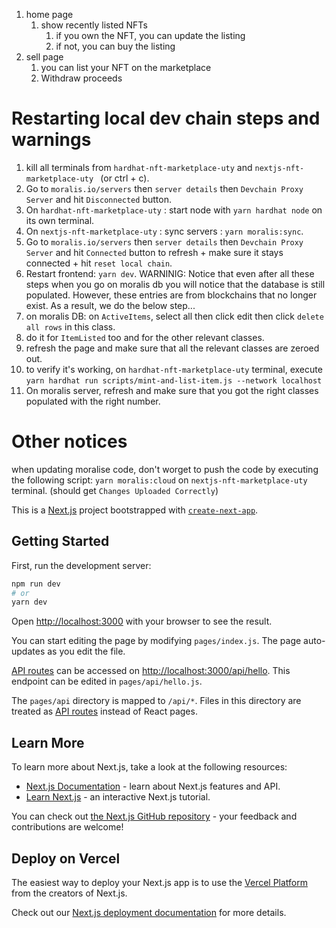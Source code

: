 1. home page
    1. show recently listed NFTs
        1. if you own the NFT, you can update the listing
        2. if not, you can buy the listing
2. sell page
    1. you can list your NFT on the marketplace
    2. Withdraw proceeds

# Restarting local dev chain steps and warnings
1.  kill all terminals from `hardhat-nft-marketplace-uty` and `nextjs-nft-marketplace-uty ` (or ctrl + c).
2. Go to `moralis.io/servers` then `server details` then `Devchain Proxy Server` and hit `Disconnected` button.
3. On `hardhat-nft-marketplace-uty` : start node with `yarn hardhat node` on its own terminal.
4. On `nextjs-nft-marketplace-uty` : sync servers : `yarn moralis:sync`.
5. Go to `moralis.io/servers` then `server details` then `Devchain Proxy Server` and hit `Connected` button to refresh + make sure it stays connected + hit `reset local chain`.
6. Restart frontend: `yarn dev`. 
WARNINIG: Notice that even after all these steps when you go on moralis db you will notice that the database is still populated. However, these entries are from blockchains that no longer exist. As a result, we do the below step...
7. on moralis DB: on `ActiveItems`, select all then click edit then click `delete all rows` in this class.
8. do it for `ItemListed` too and for the other relevant classes.
9. refresh the page and make sure that all the relevant classes are zeroed out.
10. to verify it's working, on `hardhat-nft-marketplace-uty` terminal, execute `yarn hardhat run scripts/mint-and-list-item.js --network localhost`
11. On moralis server, refresh and make sure that you got the right classes populated with the right number.


# Other notices
when updating moralise code, don't worget to push the code by executing the following script: `yarn moralis:cloud` on `nextjs-nft-marketplace-uty` terminal. (should get `Changes Uploaded Correctly`)































This is a [Next.js](https://nextjs.org/) project bootstrapped with [`create-next-app`](https://github.com/vercel/next.js/tree/canary/packages/create-next-app).

## Getting Started

First, run the development server:

```bash
npm run dev
# or
yarn dev
```

Open [http://localhost:3000](http://localhost:3000) with your browser to see the result.

You can start editing the page by modifying `pages/index.js`. The page auto-updates as you edit the file.

[API routes](https://nextjs.org/docs/api-routes/introduction) can be accessed on [http://localhost:3000/api/hello](http://localhost:3000/api/hello). This endpoint can be edited in `pages/api/hello.js`.

The `pages/api` directory is mapped to `/api/*`. Files in this directory are treated as [API routes](https://nextjs.org/docs/api-routes/introduction) instead of React pages.

## Learn More

To learn more about Next.js, take a look at the following resources:

- [Next.js Documentation](https://nextjs.org/docs) - learn about Next.js features and API.
- [Learn Next.js](https://nextjs.org/learn) - an interactive Next.js tutorial.

You can check out [the Next.js GitHub repository](https://github.com/vercel/next.js/) - your feedback and contributions are welcome!

## Deploy on Vercel

The easiest way to deploy your Next.js app is to use the [Vercel Platform](https://vercel.com/new?utm_medium=default-template&filter=next.js&utm_source=create-next-app&utm_campaign=create-next-app-readme) from the creators of Next.js.

Check out our [Next.js deployment documentation](https://nextjs.org/docs/deployment) for more details.
